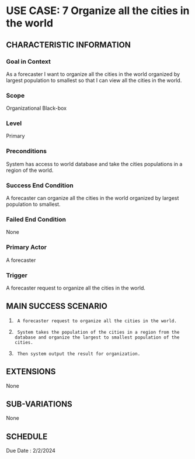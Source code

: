 # USE CASE: 7 Organize all the cities in the world
## CHARACTERISTIC INFORMATION

### Goal in Context

As a forecaster I want to organize all the cities in the world organized by largest population to smallest so that I can view all the cities in the world.

### Scope

Organizational Black-box

### Level

Primary

### Preconditions

System has access to world database and take the cities populations in a region of the world.

### Success End Condition

A forecaster can organize all the cities in the world organized by largest population to smallest.

### Failed End Condition

None

### Primary Actor

A forecaster

### Trigger

A forecaster request to organize all the cities in the world.

## MAIN SUCCESS SCENARIO
1.      A forecaster request to organize all the cities in the world.
2.      System takes the population of the cities in a region from the database and organize the largest to smallest population of the cities.
3.      Then system output the result for organization.

## EXTENSIONS

None

## SUB-VARIATIONS

None

## SCHEDULE

Due Date : 2/2/2024
